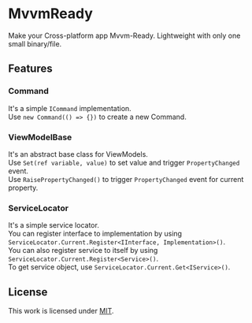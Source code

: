 # MvvmReady

Make your Cross-platform app Mvvm-Ready. Lightweight with only one small binary/file.

## Features

### Command

It's a simple `ICommand` implementation.\
Use `new Command(() => {})` to create a new Command.

### ViewModelBase

It's an abstract base class for ViewModels.\
Use `Set(ref variable, value)` to set value and trigger `PropertyChanged` event.\
Use `RaisePropertyChanged()` to trigger `PropertyChanged` event for current property.

### ServiceLocator

It's a simple service locator.\
You can register interface to implementation by using `ServiceLocator.Current.Register<IInterface, Implementation>()`.\
You can also register service to itself by using `ServiceLocator.Current.Register<Service>()`.\
To get service object, use `ServiceLocator.Current.Get<IService>()`.

## License

This work is licensed under [MIT](https://github.com/junian/mvvmready/blob/master/LICENSE).
